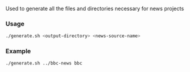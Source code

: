 Used to generate all the files and directories necessary for news projects

### Usage

```sh
./generate.sh <output-directory> <news-source-name>
```

### Example

```sh
./generate.sh ../bbc-news bbc
```
